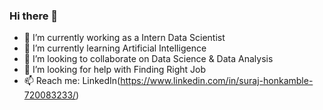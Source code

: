 ### Hi there 👋
- 🔭 I’m currently working as a Intern Data Scientist
- 🌱 I’m currently learning Artificial Intelligence
- 👯 I’m looking to collaborate on  Data Science & Data Analysis
- 🤔 I’m looking for help with Finding Right Job
- 📫 Reach me: LinkedIn(https://www.linkedin.com/in/suraj-honkamble-720083233/)

<!--
**surajh8596/surajh8596** is a ✨ _special_ ✨ repository because its `README.md` (this file) appears on your GitHub profile.

Here are some ideas to get you started:

- 🔭 I’m currently working as a Intern Data Scientist
- 🌱 I’m currently learning Artificial Intelligence
- 👯 I’m looking to collaborate on  Data Science & Data Analysis
- 🤔 I’m looking for help with Finding Right Job
- 💬 Ask me about 
- 📫 How to reach me: ...
- 😄 Pronouns: ...
- ⚡ Fun fact: ...
-->
